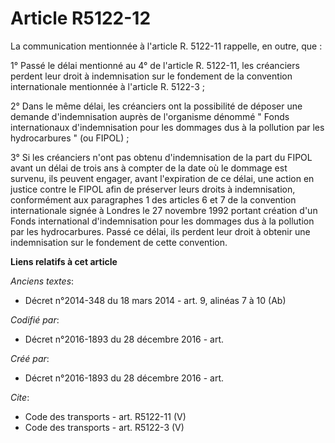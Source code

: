 # Article R5122-12

La communication mentionnée à l'article R. 5122-11 rappelle, en outre, que : 

1° Passé le délai mentionné au 4° de l'article R. 5122-11, les créanciers perdent leur droit à indemnisation sur le fondement
de la convention internationale mentionnée à l'article R. 5122-3 ; 

2° Dans le même délai, les créanciers ont la possibilité de déposer une demande d'indemnisation auprès de l'organisme dénommé
" Fonds internationaux d'indemnisation pour les dommages dus à la pollution par les hydrocarbures " (ou FIPOL) ; 

3° Si les créanciers n'ont pas obtenu d'indemnisation de la part du FIPOL avant un délai de trois ans à compter de la date où
le dommage est survenu, ils peuvent engager, avant l'expiration de ce délai, une action en justice contre le FIPOL afin de
préserver leurs droits à indemnisation, conformément aux paragraphes 1 des articles 6 et 7 de la convention internationale
signée à Londres le 27 novembre 1992 portant création d'un Fonds international d'indemnisation pour les dommages dus à la
pollution par les hydrocarbures. Passé ce délai, ils perdent leur droit à obtenir une indemnisation sur le fondement de cette
convention.

**Liens relatifs à cet article**

_Anciens textes_:

  - Décret n°2014-348 du 18 mars 2014 - art. 9, alinéas 7 à 10 (Ab)

_Codifié par_:

  - Décret n°2016-1893 du 28 décembre 2016 - art.

_Créé par_:

  - Décret n°2016-1893 du 28 décembre 2016 - art.

_Cite_:

  - Code des transports - art. R5122-11 (V)
  - Code des transports - art. R5122-3 (V)

